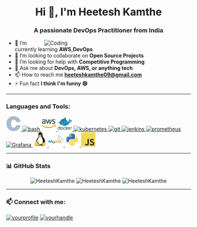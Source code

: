 <h1 align="center">Hi 👋, I'm Heetesh Kamthe</h1>
<h3 align="center">A passionate DevOps Practitioner from India</h3>

<img align="right" alt="Coding" width="400" src="https://media.giphy.com/media/qgQUggAC3Pfv687qPC/giphy.gif">

- 🌱 I’m currently learning **AWS,DevOps**
- 👯 I’m looking to collaborate on **Open Source Projects**
- 🤝 I’m looking for help with **Competitive Programming**
- 💬 Ask me about **DevOps, AWS, or anything tech**
- 📫 How to reach me **heeteshkamthe09@gmail.com**
- ⚡ Fun fact **I think I'm funny 😄**

---

<h3 align="left">Languages and Tools:</h3>
<p align="left" dir="auto"> 
<a href="https://www.cprogramming.com/" rel="nofollow"> <img src="https://raw.githubusercontent.com/devicons/devicon/master/icons/c/c-original.svg" alt="c" width="40" height="40" style="max-width: 100%; height: auto; max-height: 40px;"> 
</a>
<a href="https://www.gnu.org/software/bash/" rel="nofollow"> <img src="https://camo.githubusercontent.com/b12f5974f22654ef48a4f981aaab21dfd0597c8d5e48de11315744ef5e5added/68747470733a2f2f7777772e766563746f726c6f676f2e7a6f6e652f6c6f676f732f676e755f626173682f676e755f626173682d69636f6e2e737667" alt="bash" width="40" height="40" data-canonical-src="https://www.vectorlogo.zone/logos/gnu_bash/gnu_bash-icon.svg" style="max-width: 100%; height: auto; max-height: 40px;">
</a>
<a href="https://aws.amazon.com" rel="nofollow"> <img src="https://raw.githubusercontent.com/devicons/devicon/master/icons/amazonwebservices/amazonwebservices-original-wordmark.svg" alt="aws" width="40" height="40" style="max-width: 100%; height: auto; max-height: 40px;"> 
</a>  
<a href="https://www.docker.com/" rel="nofollow"> <img src="https://raw.githubusercontent.com/devicons/devicon/master/icons/docker/docker-original-wordmark.svg" alt="docker" width="40" height="40" style="max-width: 100%; height: auto; max-height: 40px;"> 
</a>
<a href="https://kubernetes.io" rel="nofollow"> <img src="https://camo.githubusercontent.com/748741d00dfc27b4a54c81bfe956dbb584d6173a25f93840fe5a843bf9cb3a35/68747470733a2f2f7777772e766563746f726c6f676f2e7a6f6e652f6c6f676f732f6b756265726e657465732f6b756265726e657465732d69636f6e2e737667" alt="kubernetes" width="40" height="40" data-canonical-src="https://www.vectorlogo.zone/logos/kubernetes/kubernetes-icon.svg" style="max-width: 100%; height: auto; max-height: 40px;"> 
</a> 
<a href="https://git-scm.com/" rel="nofollow"> <img src="https://camo.githubusercontent.com/ff5301ef7472dbdf522b776167a8af8c326299fe8175e53f6b052bbcc04533e3/68747470733a2f2f7777772e766563746f726c6f676f2e7a6f6e652f6c6f676f732f6769742d73636d2f6769742d73636d2d69636f6e2e737667" alt="git" width="40" height="40" data-canonical-src="https://www.vectorlogo.zone/logos/git-scm/git-scm-icon.svg" style="max-width: 100%; height: auto; max-height: 40px;"> 
</a> 
<a href="https://www.jenkins.io" rel="nofollow"> <img src="https://camo.githubusercontent.com/1c1c3e37681eb5083d723bcd2392debb79e63ae049016c524c03c513f55ecf1e/68747470733a2f2f7777772e766563746f726c6f676f2e7a6f6e652f6c6f676f732f6a656e6b696e732f6a656e6b696e732d69636f6e2e737667" alt="jenkins" width="40" height="40" data-canonical-src="https://www.vectorlogo.zone/logos/jenkins/jenkins-icon.svg" style="max-width: 100%; height: auto; max-height: 40px;"> 
</a> 
<a href="https://prometheus.io/"> <img src="https://cdn.jsdelivr.net/gh/devicons/devicon@latest/icons/prometheus/prometheus-original.svg" alt="prometheus" width="40" height="40" style="max-width: 100%; height: auto; max-height: 40px;"> 
</a> 
<a href="https://grafana.com/"> <img src="https://cdn.jsdelivr.net/gh/devicons/devicon@latest/icons/grafana/grafana-original.svg" alt="Grafana" width="40" height="40" style="max-width: 100%; height: auto; max-height: 40px;"> 
</a> 
<a href="https://www.linux.org/" rel="nofollow"> <img src="https://raw.githubusercontent.com/devicons/devicon/master/icons/linux/linux-original.svg" alt="linux" width="40" height="40" style="max-width: 100%; height: auto; max-height: 40px;"> 
</a> 
<a href="https://www.mysql.com/" rel="nofollow"> <img src="https://raw.githubusercontent.com/devicons/devicon/master/icons/mysql/mysql-original-wordmark.svg" alt="mysql" width="40" height="40" style="max-width: 100%; height: auto; max-height: 40px;"> 
</a> 
<a href="https://www.python.org" rel="nofollow"> <img src="https://raw.githubusercontent.com/devicons/devicon/master/icons/python/python-original.svg" alt="python" width="40" height="40" style="max-width: 100%; height: auto; max-height: 40px;"> 
</a> 
<a href="https://developer.mozilla.org/en-US/docs/Web/JavaScript" rel="nofollow"> <img src="https://raw.githubusercontent.com/devicons/devicon/master/icons/javascript/javascript-original.svg" alt="javascript" width="40" height="40" style="max-width: 100%; height: auto; max-height: 40px;"> 
</a> 
</p>

---

### 📊 GitHub Stats

<p align="center">
  <img src="https://github-readme-stats.vercel.app/api?username=HeeteshKamthe&show_icons=true&locale=en" alt="HeeteshKamthe" />

  <img src="https://github-readme-streak-stats.herokuapp.com/?user=HeeteshKamthe" alt="HeeteshKamthe" />

  <img src="https://github-readme-stats.vercel.app/api/top-langs?username=HeeteshKamthe&show_icons=true&locale=en&layout=compact" alt="HeeteshKamthe" />
</p>

---

### 📫 Connect with me:

<p align="left">
  <a href="https://linkedin.com/in/yourprofile" target="blank"><img align="center" src="https://cdn.jsdelivr.net/npm/simple-icons@v3/icons/linkedin.svg" alt="yourprofile" height="30" width="40" /></a>
  <a href="https://twitter.com/yourhandle" target="blank"><img align="center" src="https://cdn.jsdelivr.net/npm/simple-icons@v3/icons/twitter.svg" alt="yourhandle" height="30" width="40" /></a>
</p>
